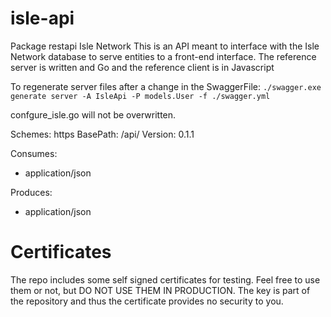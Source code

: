 # isle-api

Package restapi Isle Network
This is an API meant to interface with the Isle Network database to serve entities
to a front-end interface. The reference server is written and Go and the reference client is in Javascript

To regenerate server files after a change in the SwaggerFile: `./swagger.exe generate server -A IsleApi -P models.User -f ./swagger.yml`

confgure_isle.go will not be overwritten.

Schemes:
  https
BasePath: /api/
Version: 0.1.1

Consumes:
- application/json

Produces:
- application/json

# Certificates

The repo includes some self signed certificates for testing. Feel free to use
them or not, but DO NOT USE THEM IN PRODUCTION. The key is part of the repository
and thus the certificate provides no security to you.
